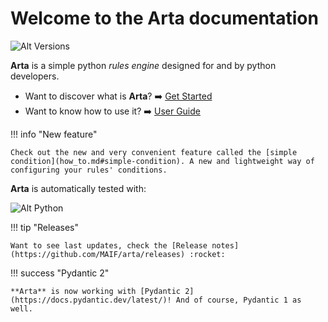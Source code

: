 # Welcome to the Arta documentation

![Alt Versions](https://img.shields.io/pypi/v/arta)

**Arta** is a simple python *rules engine* designed for and by python developers.

* Want to discover what is **Arta**? :arrow_right: [Get Started](in_a_nutshell.md)
* Want to know how to use it? :arrow_right: [User Guide](how_to.md)

!!! info "New feature"

    Check out the new and very convenient feature called the [simple condition](how_to.md#simple-condition). A new and lightweight way of configuring your rules' conditions.

**Arta** is automatically tested with:

![Alt Python](https://img.shields.io/pypi/pyversions/arta)

!!! tip "Releases"
    
    Want to see last updates, check the [Release notes](https://github.com/MAIF/arta/releases) :rocket:

!!! success "Pydantic 2"

    **Arta** is now working with [Pydantic 2](https://docs.pydantic.dev/latest/)! And of course, Pydantic 1 as well.